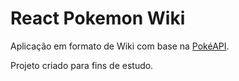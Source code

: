 # React Pokemon Wiki

Aplicação em formato de Wiki com base na [PokéAPI](https://pokeapi.co/). 

Projeto criado para fins de estudo.
